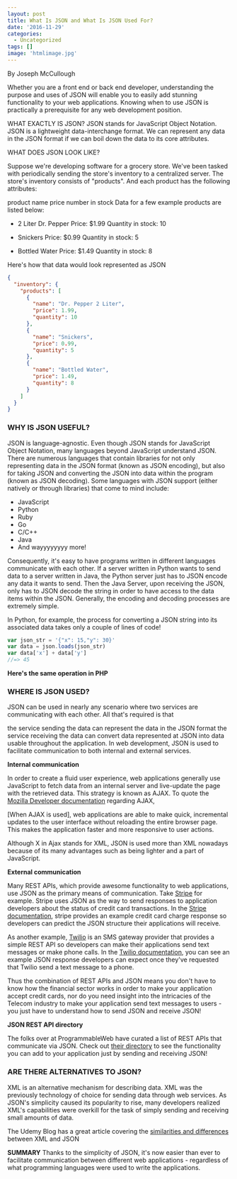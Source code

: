 ```yaml
---
layout: post
title: What Is JSON and What Is JSON Used For?
date: '2016-11-29'
categories:
  - Uncategorized
tags: []
image: 'htmlimage.jpg'
---
```


<!-- Heading repeated therefore it's commented out-->
<!-- # What is JSON and What is it used for? -->


By Joseph McCullough



Whether you are a front end or back end developer, understanding the purpose and uses of JSON will enable you to easily add stunning functionality to your web applications. Knowing when to use JSON is practically a prerequisite for any web development position.

WHAT EXACTLY IS JSON?
JSON stands for JavaScript Object Notation. JSON is a lightweight data-interchange format. We can represent any data in the JSON format if we can boil down the data to its core attributes.

WHAT DOES JSON LOOK LIKE?

Suppose we're developing software for a grocery store. We've been tasked with periodically sending the store's inventory to a centralized server. The store's inventory consists of "products". And each product has the following attributes:

product name
price
number in stock
Data for a few example products are listed below:

- 2 Liter Dr. Pepper
  Price: $1.99
  Quantity in stock: 10

- Snickers
  Price: $0.99
  Quantity in stock: 5

- Bottled Water
  Price: $1.49
  Quantity in stock: 8

Here's how that data would look represented as JSON

```json
{
  "inventory": {
    "products": [
      {
        "name": "Dr. Pepper 2 Liter",
        "price": 1.99,
        "quantity": 10
      },
      {
        "name": "Snickers",
        "price": 0.99,
        "quantity": 5
      },
      {
        "name": "Bottled Water",
        "price": 1.49,
        "quantity": 8
      }
    ]
  }
}
```

### WHY IS JSON USEFUL?


JSON is language-agnostic. Even though JSON stands for JavaScript Object Notation, many languages beyond JavaScript understand JSON. There are numerous languages that contain libraries for not only representing data in the JSON format (known as JSON encoding), but also for taking JSON and converting the JSON into data within the program (known as JSON decoding). Some languages with JSON support (either natively or through libraries) that come to mind include:



- JavaScript
- Python
- Ruby
- Go
- C/C++
- Java
- And wayyyyyyyy more!

Consequently, it's easy to have programs written in different languages communicate with each other. If a server written in Python wants to send data to a server written in Java, the Python server just has to JSON encode any data it wants to send. Then the Java Server, upon receiving the JSON, only has to JSON decode the string in order to have access to the data items within the JSON. Generally, the encoding and decoding processes are extremely simple.

In Python, for example, the process for converting a JSON string into its associated data takes only a couple of lines of code!

```js
var json_str = '{"x": 15,"y": 30}'
var data = json.loads(json_str)
var data['x'] + data['y']
//=> 45
```
**Here's the same operation in PHP**

<!-- ?php $json_str = '{"x": 15,"y": 30}'; $data = json_decode($json_str); echo $data->x + $data->y;<br ? -->

### WHERE IS JSON USED?


JSON can be used in nearly any scenario where two services are communicating with each other. All that's required is that



the service sending the data can represent the data in the JSON format
the service receiving the data can convert data represented at JSON into data usable throughout the application.
In web development, JSON is used to facilitate communication to both internal and external services.

**Internal communication**

In order to create a fluid user experience, web applications generally use JavaScript to fetch data from an internal server and live-update the page with the retrieved data. This strategy is known as AJAX. To quote the [Mozilla Developer documentation](https://developer.mozilla.org/en-US/docs/AJAX) regarding AJAX,

[When AJAX is used], web applications are able to make quick, incremental updates to the user interface without reloading the entire browser page. This makes the application faster and more responsive to user actions.

Although X in Ajax stands for XML, JSON is used more than XML nowadays because of its many advantages such as being lighter and a part of JavaScript.

**External communication**

Many REST APIs, which provide awesome functionality to web applications, use JSON as the primary means of communication. Take [Stripe](https://stripe.com) for example. Stripe uses JSON as the way to send responses to application developers about the status of credit card transactions. In the [Stripe documentation](https://stripe.com/docs/api/curl#charge_object), stripe provides an example credit card charge response so developers can predict the JSON structure their applications will receive.

As another example, [Twilio](https://www.twilio.com/) is an SMS gateway provider that provides a simple REST API so developers can make their applications send text messages or make phone calls. In the [Twilio documentation](https://www.twilio.com/docs/api/rest/sending-messages#example-1), you can see an example JSON response developers can expect once they've requested that Twilio send a text message to a phone.

Thus the combination of REST APIs and JSON means you don't have to know how the financial sector works in order to make your application accept credit cards, nor do you need insight into the intricacies of the Telecom industry to make your application send text messages to users - you just have to understand how to send JSON and receive JSON!

**JSON REST API directory**

The folks over at ProgrammableWeb have curated a list of REST APIs that communicate via JSON. Check out [their directory](http://www.programmableweb.com/category/all/apis?data_format=21173) to see the functionality you can add to your application just by sending and receiving JSON!

### ARE THERE ALTERNATIVES TO JSON?


XML is an alternative mechanism for describing data. XML was the previously technology of choice for sending data through web services. As JSON's simplicity caused its popularity to rise, many developers realized XML's capabilities were overkill for the task of simply sending and receiving small amounts of data.



The Udemy Blog has a great article covering the [similarities and differences](https://blog.udemy.com/json-vs-xml/) between XML and JSON

**SUMMARY**
Thanks to the simplicity of JSON, it's now easier than ever to facilitate communication between different web applications - regardless of what programming languages were used to write the applications.
